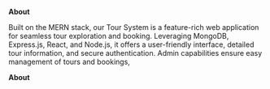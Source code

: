 <b>About</b>


Built on the MERN stack, our Tour System is a feature-rich web application for seamless tour exploration and booking. Leveraging MongoDB, Express.js, React, and Node.js, it offers a user-friendly interface, detailed tour information, and secure authentication. Admin capabilities ensure easy management of tours and bookings,

<b>About</b>